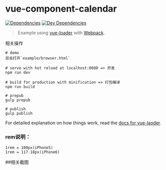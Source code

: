 # vue-component-calendar

[![Dependencies](https://img.shields.io/david/vuejs/vue-loader-example.svg?style=flat-square)](https://david-dm.org/vuejs/vue-loader-example)
[![Dev Dependencies](https://img.shields.io/david/dev/vuejs/vue-loader-example.svg?style=flat-square)](https://david-dm.org/vuejs/vue-loader-example#info=devDependencies)

> Example using [vue-loader](https://github.com/vuejs/vue-loader) with [Webpack](http://webpack.github.io).

相关操作

```
# demo
双击打开`example/browser.html`

# serve with hot reload at localhost:8080 => 开发
npm run dev

# build for production with minification => 打包编译
npm run build

# prepub
gulp prepub

# publish
gulp publish
```

For detailed explanation on how things work, read the [docs for vue-laoder](http://vuejs.github.io/vue-loader).

### rem说明：

```
1rem = 100px(iPhone5)
1rem = 117.18px(iPhone6)

```

##相关截图

